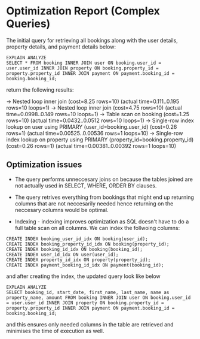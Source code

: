 # Optimization Report (Complex Queries)

The initial query for retrieving all bookings along with the user details, property details, and payment details below:

```
EXPLAIN ANALYZE
SELECT * FROM booking INNER JOIN user ON booking.user_id = user.user_id INNER JOIN property ON booking.property_id = property.property_id INNER JOIN payment ON payment.booking_id = booking.booking_id;
```

return the following results:

-> Nested loop inner join (cost=8.25 rows=10) (actual time=0.111..0.195 rows=10 loops=1)
-> Nested loop inner join (cost=4.75 rows=10) (actual time=0.0998..0.149 rows=10 loops=1)
-> Table scan on booking (cost=1.25 rows=10) (actual time=0.0432..0.0512 rows=10 loops=1)
-> Single-row index lookup on user using PRIMARY (user_id=booking.user_id) (cost=0.26 rows=1) (actual time=0.00525..0.00536 rows=1 loops=10)
-> Single-row index lookup on property using PRIMARY (property_id=booking.property_id) (cost=0.26 rows=1) (actual time=0.00381..0.00392 rows=1 loops=10)

## Optimization issues

- The query performs unneccesary joins on because the tables joined are not actually used in SELECT, WHERE, ORDER BY clauses.

- The query retrives everything from bookings that might end up returning columns that are not neccesarily needed hence returning on the neccesary columns would be optimal.

- Indexing - indexing improves optimization as SQL doesn't have to do a full table scan on all columns. We can index the follwoing columns:

```
CREATE INDEX booking_user_id_idx ON booking(user_id);
CREATE INDEX booking_property_id_idx ON booking(property_id);
CREATE INDEX booking_id_idx ON booking(booking_id);
CREATE INDEX user_id_idx ON user(user_id);
CREATE INDEX property_id_idx ON property(property_id);
CREATE INDEX payment_booking_id_idx ON payment(booking_id);
```

and after creating the index, the updated query look like below

```
EXPLAIN ANALYZE
SELECT booking_id, start_date, first_name, last_name, name as property_name, amount FROM booking INNER JOIN user ON booking.user_id = user.user_id INNER JOIN property ON booking.property_id = property.property_id INNER JOIN payment ON payment.booking_id = booking.booking_id;
```

and this ensures only needed columns in the table are retrieved and minimises the time of execution as well.
